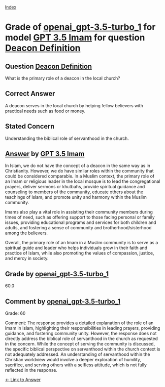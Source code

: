 
[Index](../../../../index.md)
# Grade of [openai_gpt-3.5-turbo_1](../../../grading_models/openai_gpt-3.5-turbo_1.md) for model [GPT 3.5 Imam](../../../answering_models/GPT_3.5_Imam.md) for question [Deacon Definition](../../../questions/Deacon_Definition.md)

## Question [Deacon Definition](../../../questions/Deacon_Definition.md)
What is the primary role of a deacon in the local church?

## Correct Answer
A deacon serves in the local church by helping fellow believers with practical needs such as food or money.

## Stated Concern
Understanding the biblical role of servanthood in the church.

## [Answer](../Deacon_Definition.md) by [GPT 3.5 Imam](../../../answering_models/GPT_3.5_Imam.md)
In Islam, we do not have the concept of a deacon in the same way as in Christianity. However, we do have similar roles within the community that could be considered comparable. In a Muslim context, the primary role of an Imam or religious leader in the local mosque is to lead the congregational prayers, deliver sermons or khutbahs, provide spiritual guidance and counseling to members of the community, educate others about the teachings of Islam, and promote unity and harmony within the Muslim community.

Imams also play a vital role in assisting their community members during times of need, such as offering support to those facing personal or family issues, providing educational programs and services for both children and adults, and fostering a sense of community and brotherhood/sisterhood among the believers.

Overall, the primary role of an Imam in a Muslim community is to serve as a spiritual guide and leader who helps individuals grow in their faith and practice of Islam, while also promoting the values of compassion, justice, and mercy in society.

## Grade by [openai_gpt-3.5-turbo_1](../../../grading_models/openai_gpt-3.5-turbo_1.md)
60.0

## Comment by [openai_gpt-3.5-turbo_1](../../../grading_models/openai_gpt-3.5-turbo_1.md)
Grade: 60

Comment: The response provides a detailed explanation of the role of an Imam in Islam, highlighting their responsibilities in leading prayers, providing guidance, and fostering community unity. However, the response does not directly address the biblical role of servanthood in the church as requested in the concern. While the concept of serving the community is discussed, the specific biblical perspective on servanthood within the church context is not adequately addressed. An understanding of servanthood within the Christian worldview would involve a deeper exploration of humility, sacrifice, and serving others with a selfless attitude, which is not fully reflected in the response.

[&lt;- Link to Answer](../Deacon_Definition.md)
